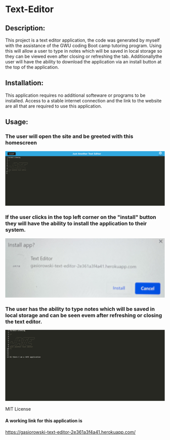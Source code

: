 # Text-Editor

## Description:
This project is a text editor application, the code was generated by myself with the assistance of the GWU coding Boot camp tutoring program. Using this will allow a user to type in notes which will be saved in local storage so they can be viewed even after closing or refreshing the tab. Additionallythe user will have the ability to download the application via an install button at the top of the application.

## Installation:
This application requires no additional softeware or programs to be installed. Access to a stable internet connection and the link to the website are all that are required to use this application.

## Usage: 
### The user will open the site and be greeted with this homescreen
![](./Assets/rmeimgs/te1.png)

### If the user clicks in the top left corner on the "install" button they will have the ability to install the application to their system.
![](./Assets/rmeimgs/te2.png)

### The user has the ability to type notes which will be saved in local storage and can be seen evem after refreshing or closing the text editor.
![](./Assets/rmeimgs/te3.png)

MIT License

#### A working link for this application is
https://gasiorowski-text-editor-2e361a3f4a41.herokuapp.com/
